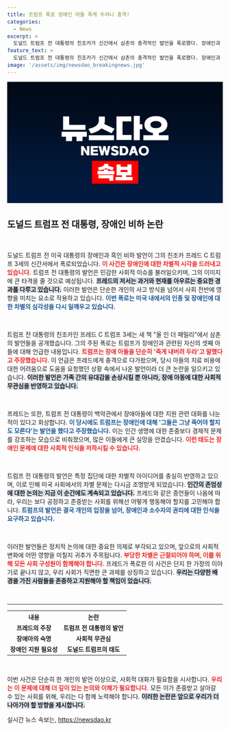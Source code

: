 ```yaml
---
title: 트럼프 폭로 장애인 아들 죽게 두라니 충격!
categories:
  - News
excerpt: >
  도널드 트럼프 전 대통령의 친조카가 신간에서 삼촌의 충격적인 발언을 폭로했다. 장애인과 흑인에 대한 비하 발언, 그리고 자신의 장애 아들에게 한 끔찍한 조언까지, 이 책은 트럼프의 어두운 면모를 드러낸다. 클릭해 절망적인 진실을 확인해보세요!
feature_text: >
  도널드 트럼프 전 대통령의 친조카가 신간에서 삼촌의 충격적인 발언을 폭로했다. 장애인과 흑인에 대한 비하 발언, 그리고 자신의 장애 아들에게 한 끔찍한 조언까지, 이 책은 트럼프의 어두운 면모를 드러낸다. 클릭해 절망적인 진실을 확인해보세요!
image: '/assets/img/newsdao_breakingnews.jpg'
---
```


<p><img src="/assets/img/newsdao_breakingnews.jpg" alt="implanttips 속보" /></p>

<h2 data-ke-size="size26">도널드 트럼프 전 대통령, 장애인 비하 논란</h2>

<p data-ke-size="size16">&nbsp;</p> 

<p>도널드 트럼프 전 미국 대통령의 장애인과 흑인 비하 발언이 그의 친조카 프레드 C 트럼프 3세의 신간서에서 폭로되었습니다. <b><span style="color: #ee2323;">이 사건은 장애인에 대한 차별적 시각을 드러내고 있습니다.</span></b> 트럼프 전 대통령의 발언은 민감한 사회적 이슈를 불러일으키며, 그의 이미지에 큰 타격을 줄 것으로 예상됩니다. <b><span style="background-color: #21538527;">프레드의 저서는 과거와 현재를 아우르는 중요한 경과를 다루고 있습니다.</span></b> 이러한 발언은 단순한 개인의 사고 방식을 넘어서 사회 전반에 영향을 미치는 요소로 작용하고 있습니다. <b><span style="color: #1a5490;">이번 폭로는 미국 내에서의 인종 및 장애인에 대한 차별의 심각성을 다시 일깨우고 있습니다.</span></b></p>

<p data-ke-size="size16">&nbsp;</p> 

<p>트럼프 전 대통령의 친조카인 프레드 C 트럼프 3세는 새 책 "올 인 더 패밀리"에서 삼촌의 발언들을 공개했습니다. 그의 주된 폭로는 트럼프가 장애인과 관련된 자신의 셋째 아들에 대해 언급한 내용입니다. <b><span style="color: #ee2323;">트럼프는 장애 아들을 단순히 '죽게 내버려 두라'고 말했다고 주장했습니다.</span></b> 이 언급은 프레드에게 충격으로 다가왔으며, 당시 아들의 치료 비용에 대한 어려움으로 도움을 요청했던 상황 속에서 나온 발언이라 더 큰 논란을 일으키고 있습니다. <b><span style="background-color: #21538527;">이러한 발언은 가족 간의 유대감을 손상시킬 뿐 아니라, 장애 아동에 대한 사회적 무관심을 반영하고 있습니다.</span></b></p>

<p data-ke-size="size16">&nbsp;</p> 

<p>프레드는 또한, 트럼프 전 대통령이 백악관에서 장애아들에 대한 지원 관련 대화를 나눈 적이 있다고 회상합니다. <b><span style="color: #1a5490;">이 당시에도 트럼프는 장애인에 대해 '그들은 그냥 죽어야 할지도 모른다'는 발언을 했다고 주장했습니다.</span></b> 이는 인간 생명에 대한 존중보다 경제적 문제를 강조하는 모습으로 비춰졌으며, 많은 이들에게 큰 실망을 안겼습니다. <b><span style="color: #ee2323;">이런 태도는 장애인 문제에 대한 사회적 인식을 저하시킬 수 있습니다.</span></b></p>

<p data-ke-size="size16">&nbsp;</p>

<p>트럼프 전 대통령의 발언은 특정 집단에 대한 차별적 아이디어를 충실히 반영하고 있으며, 이로 인해 미국 사회에서의 차별 문제는 다시금 조명받게 되었습니다. <b><span style="background-color: #21538527;">인간의 존엄성에 대한 논의는 지금 이 순간에도 계속되고 있습니다.</span></b> 프레드와 같은 증언들이 나옴에 따라, 우리는 보다 공정하고 존중받는 사회를 위해선 어떻게 행동해야 할지를 고민해야 합니다. <b><span style="color: #1a5490;">트럼프의 발언은 결국 개인의 입장을 넘어, 장애인과 소수자의 권리에 대한 인식을 요구하고 있습니다.</span></b></p>

<p data-ke-size="size16">&nbsp;</p>

<p>이러한 발언들은 정치적 논의에 대한 중요한 의제로 부각되고 있으며, 앞으로의 사회적 변화에 어떤 영향을 미칠지 귀추가 주목됩니다. <b><span style="color: #ee2323;">부당한 차별은 근절되어야 하며, 이를 위해 모든 사회 구성원이 함께해야 합니다.</span></b> 프레드가 폭로한 이 사건은 단지 한 가정의 이야기로 끝나지 않고, 우리 사회가 직면한 큰 과제를 상징하고 있습니다. <b><span style="background-color: #21538527;">우리는 다양한 배경을 가진 사람들을 존중하고 지원해야 할 책임이 있습니다.</span></b></p>

<p data-ke-size="size16">&nbsp;</p>

<hr>

<table style="width:100%">
  <tr>
    <th style="text-align: center;"><b>내용</b></th>
    <th style="text-align: center;"><b>논란</b></th>
  </tr>
  <tr>
    <td style="text-align: center; height: 17px;"><b>프레드의 주장</b></td>
    <td style="text-align: center; height: 17px;"><b>트럼프 전 대통령의 발언</b></td>
  </tr>
  <tr>
    <td style="text-align: center; height: 17px;"><b>장애아의 숙명</b></td>
    <td style="text-align: center; height: 17px;"><b>사회적 무관심</b></td>
  </tr>
  <tr>
    <td style="text-align: center; height: 17px;"><b>장애인 지원 필요성</b></td>
    <td style="text-align: center; height: 17px;"><b>도널드 트럼프의 태도</b></td>
  </tr>
</table>

<p data-ke-size="size16">&nbsp;</p>

<p>이번 사건은 단순히 한 개인의 발언 이상으로, 사회적 대화가 필요함을 시사합니다.  <b><span style="color: #ee2323;">우리는 이 문제에 대해 더 깊이 있는 논의와 이해가 필요합니다.</span></b> 모든 이가 존중받고 살아갈 수 있는 사회를 위해, 우리는 다 함께 노력해야 합니다. <b><span style="background-color: #21538527;">이러한 논란은 앞으로 우리가 더 나아가야 할 방향을 제시합니다.</span></b></p>
실시간 뉴스 속보는, <a href="https://newsdao.kr" rel="dofollow">https://newsdao.kr</a>


